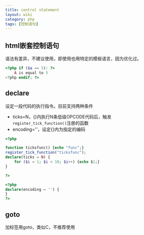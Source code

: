 ```yaml
---
title: control statement
layout: wiki
category: php
tags: [控制语句]
---
```


## html嵌套控制语句

语法有差异，不建议使用，即使用也用特定的模板语言，因为优化过。

~~~php
<?php if ($a == 5): ?>
	A is equal to 5
<?php endif; ?>
~~~

## declare

设定一段代码的执行指令。目前支持两种条件

* ticks=N，{}内执行N条低级OPCODE代码后，触发`register_tick_function()`注册的函数
* encoding=''，设定{}内为指定的编码

~~~php
<?php

function ticksfunc() {echo "func";}
register_tick_function("ticksfunc");
declare(ticks = N) {
	for ($i = 1; $i < 10; $i++) {echo $1;}
}

?>
~~~

~~~php
<?php
declare(encoding = '') {
}
?>
~~~

## goto

加标签用goto，类似C，不推荐使用